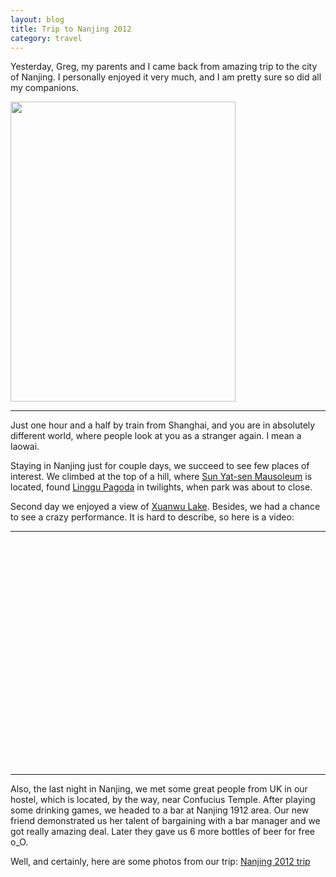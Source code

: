 ```yaml
---
layout: blog
title: Trip to Nanjing 2012
category: travel
---
```


Yesterday, Greg, my parents and I came back from amazing trip to the city of Nanjing.
I personally enjoyed it very much, and I am pretty sure so did all my companions. 

<img src="http://dl.dropbox.com/u/47588428/tronenko.net/Nanjing-1.JPG" height="480" width="360" />

------

Just one hour and a half by train from Shanghai, and you are in absolutely different world,
where people look at you as a stranger again. I mean a laowai. 

Staying in Nanjing just for couple days, we succeed to see few places of interest.
We climbed at the top of a hill, where [Sun Yat-sen Mausoleum](http://en.wikipedia.org/wiki/Sun_Yat-sen_Mausoleum)
is located, found [Linggu Pagoda](http://en.wikipedia.org/wiki/Linggu_Temple) in twilights,
when park was about to close.

Second day we enjoyed a view of [Xuanwu Lake](http://en.wikipedia.org/wiki/Xuanwu_Lake). Besides, we had a chance 
to see a crazy performance. It is hard to describe, so here is a video:

------

<object width="480" height="360"><param name="movie" value="http://www.youtube.com/v/YJwtk7fDqhA?version=3&amp;hl=en_US"></param><param name="allowFullScreen" value="true"></param><param name="allowscriptaccess" value="always"></param><embed src="http://www.youtube.com/v/YJwtk7fDqhA?version=3&amp;hl=en_US" type="application/x-shockwave-flash" width="480" height="360" allowscriptaccess="always" allowfullscreen="true"></embed></object>

------

Also, the last night in Nanjing, we met some great people from UK in our hostel, which is located, by the way, near Confucius Temple.
After playing some drinking games, we headed to a bar at Nanjing 1912 area. Our new friend demonstrated us her talent 
of bargaining with a bar manager and we got really amazing deal. Later they gave us 6 more bottles of beer for free o_O.

Well, and certainly, here are some photos from our trip:
[Nanjing 2012 trip](http://www.dropbox.com/gallery/47588428/1/Nanjing?h=31cc2b)
